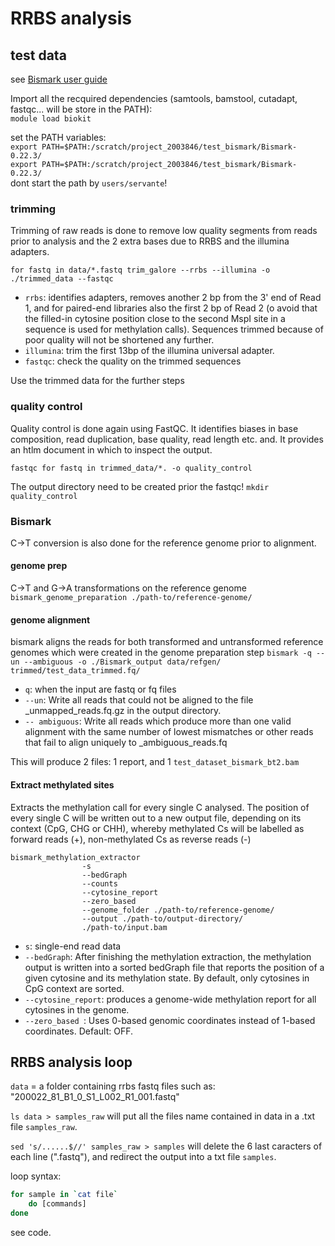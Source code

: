 # RRBS analysis

## test data 
see [Bismark user guide](https://rawgit.com/FelixKrueger/Bismark/master/Docs/Bismark_User_Guide.html#appendix-iii-bismark-methylation-extracto)

Import all the recquired dependencies (samtools, bamstool, cutadapt, fastqc... will be store in the PATH):  
`module load biokit`

set the PATH variables:  
`export PATH=$PATH:/scratch/project_2003846/test_bismark/Bismark-0.22.3/`  
`export PATH=$PATH:/scratch/project_2003846/test_bismark/Bismark-0.22.3/ `   
dont start the path by `users/servante`!


### trimming 
Trimming of raw reads is done to remove low quality segments from reads prior to analysis and the 2 extra bases due to RRBS and the illumina adapters.

`for fastq in data/*.fastq trim_galore --rrbs --illumina -o ./trimmed_data --fastqc `

- `rrbs`: identifies adapters, removes another 2 bp from the 3' end of Read 1, and for paired-end libraries also the first 2 bp of Read 2 (o avoid that the filled-in cytosine position close to the second MspI site in a sequence is used for methylation calls). Sequences trimmed because of poor quality will not be shortened any further.
- `illumina`: trim the first 13bp of the illumina universal adapter.
- `fastqc`: check the quality on the trimmed sequences 

Use the trimmed data for the further steps 

### quality control
Quality control is done again using FastQC. It identifies biases in base composition, read duplication, base quality, read length etc. and. It provides an htlm document in which to inspect the output.

`fastqc for fastq in trimmed_data/*. -o quality_control`

The output directory need to be created prior the fastqc! `mkdir quality_control`


### Bismark
C->T conversion is also done for the reference genome prior to alignment. 


#### genome prep
C->T and G->A transformations on the reference genome   
`bismark_genome_preparation ./path-to/reference-genome/`

#### genome alignment
bismark aligns the reads for both transformed and untransformed reference genomes which were created in the genome preparation step
`bismark -q --un --ambiguous -o ./Bismark_output data/refgen/ trimmed/test_data_trimmed.fq/`

- `q`: when the input are fastq or fq files
- `--un`: Write all reads that could not be aligned to the file _unmapped_reads.fq.gz in the output directory.
- `-- ambiguous`: Write all reads which produce more than one valid alignment with the same number of lowest mismatches or other reads that fail to align uniquely to _ambiguous_reads.fq

This will produce 2 files: 1 report, and 1 `test_dataset_bismark_bt2.bam`

#### Extract methylated sites 
Extracts the methylation call for every single C analysed. The position of every single C will be written out to a new output file, depending on its context (CpG, CHG or CHH), whereby methylated Cs will be labelled as forward reads (+), non-methylated Cs as reverse reads (-)

```unix
bismark_methylation_extractor 
				-s 
				--bedGraph
				--counts 
				--cytosine_report 
				--zero_based 
				--genome_folder ./path-to/reference-genome/
				--output ./path-to/output-directory/
				./path-to/input.bam
```

- `s`: single-end read data
- `--bedGraph`: After finishing the methylation extraction, the methylation output is written into a sorted bedGraph file that reports the position of a given cytosine and its methylation state. By default, only cytosines in CpG context are sorted.
- `--cytosine_report`: produces a genome-wide methylation report for all cytosines in the genome.
- `--zero_based `: Uses 0-based genomic coordinates instead of 1-based coordinates. Default: OFF.


## RRBS analysis loop 
`data` = a folder containing rrbs fastq files such as: "200022\_81\_B1_0\_S1\_L002\_R1\_001.fastq" 

`ls data > samples_raw` will put all the files name contained in data in a .txt file `samples_raw`.

`sed 's/......$//' samples_raw > samples` will delete the 6 last caracters of each line (".fastq"), and redirect the output into a txt file `samples`.

loop syntax: 

```bash
for sample in `cat file`
	do [commands]
done
```

see code. 